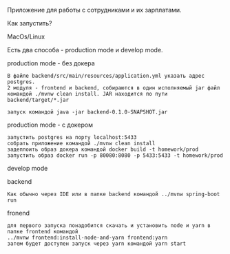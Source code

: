 Приложение для работы с сотрудниками и их зарплатами. 

Как запустить?

  MacOs/Linux

Есть два способа - production mode и develop mode.

 production mode - без докера

    В файле backend/src/main/resources/application.yml указать адрес postgres.
    2 модуля - frontend и backend, собираются в один исполняемый jar файл командой ./mvnw clean install. JAR находится по пути    backend/target/*.jar

    запуск командой java -jar backend-0.1.0-SNAPSHOT.jar

 production mode - c докером

    запустить postgres на порту localhost:5433
    собрать приложение командой ./mvnw clean install
    задеплоить образ докера командой docker build -t homework/prod
    запустить образ docker run -p 80080:8080 -p 5433:5433 -t homework/prod
   
 develop mode
 
  backend 
  
    Как обычно через IDE или в папке backend командой ../mvnw spring-boot run 
  
  fronend
    
    для первого запуска понадобится скачать и установить node и yarn в папке frontend командой 
    ../mvnw frontend:install-node-and-yarn frontend:yarn 
    затем будет доступен запуск через yarn командой yarn start



